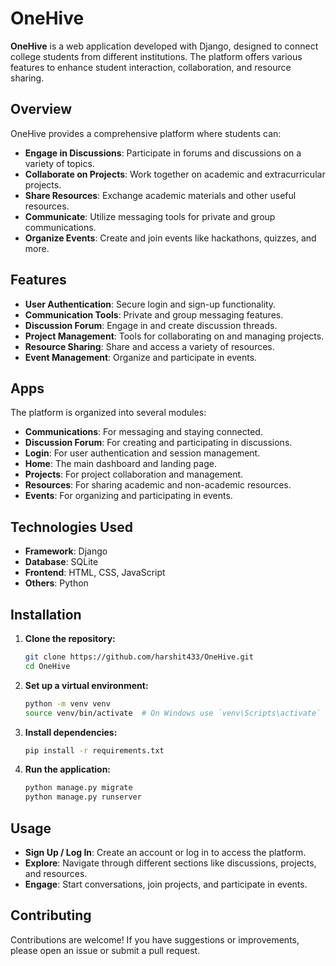 # OneHive

**OneHive** is a web application developed with Django, designed to connect college students from different institutions. The platform offers various features to enhance student interaction, collaboration, and resource sharing.

## Overview

OneHive provides a comprehensive platform where students can:

- **Engage in Discussions**: Participate in forums and discussions on a variety of topics.
- **Collaborate on Projects**: Work together on academic and extracurricular projects.
- **Share Resources**: Exchange academic materials and other useful resources.
- **Communicate**: Utilize messaging tools for private and group communications.
- **Organize Events**: Create and join events like hackathons, quizzes, and more.

## Features

- **User Authentication**: Secure login and sign-up functionality.
- **Communication Tools**: Private and group messaging features.
- **Discussion Forum**: Engage in and create discussion threads.
- **Project Management**: Tools for collaborating on and managing projects.
- **Resource Sharing**: Share and access a variety of resources.
- **Event Management**: Organize and participate in events.

## Apps

The platform is organized into several modules:

- **Communications**: For messaging and staying connected.
- **Discussion Forum**: For creating and participating in discussions.
- **Login**: For user authentication and session management.
- **Home**: The main dashboard and landing page.
- **Projects**: For project collaboration and management.
- **Resources**: For sharing academic and non-academic resources.
- **Events**: For organizing and participating in events.

## Technologies Used

- **Framework**: Django
- **Database**: SQLite
- **Frontend**: HTML, CSS, JavaScript
- **Others**: Python

## Installation

1. **Clone the repository:**
   ```bash
   git clone https://github.com/harshit433/OneHive.git
   cd OneHive
   ```

2. **Set up a virtual environment:**
   ```bash
   python -m venv venv
   source venv/bin/activate  # On Windows use `venv\Scripts\activate`
   ```

3. **Install dependencies:**
   ```bash
   pip install -r requirements.txt
   ```

4. **Run the application:**
   ```bash
   python manage.py migrate
   python manage.py runserver
   ```

## Usage

- **Sign Up / Log In**: Create an account or log in to access the platform.
- **Explore**: Navigate through different sections like discussions, projects, and resources.
- **Engage**: Start conversations, join projects, and participate in events.

## Contributing

Contributions are welcome! If you have suggestions or improvements, please open an issue or submit a pull request.
